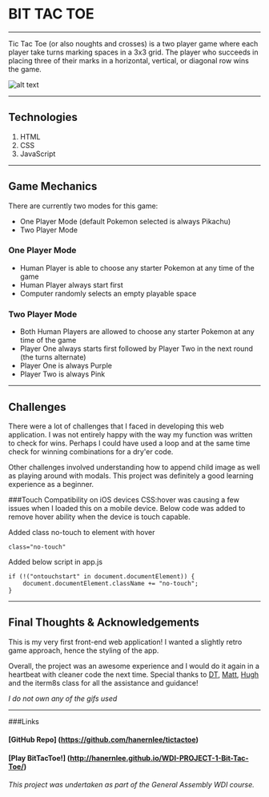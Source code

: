 # BIT TAC TOE
***
Tic Tac Toe (or also noughts and crosses) is a two player game where each player take turns marking spaces in a 3x3 grid. The player who succeeds in placing three of their marks in a horizontal, vertical, or diagonal row wins the game.

![alt text](http://i.imgur.com/ro0G7gx.png "Screenshot")

***

## Technologies

1. HTML
2. CSS
3. JavaScript

***

## Game Mechanics

There are currently two modes for this game:
- One Player Mode (default Pokemon selected is always Pikachu)
- Two Player Mode

### One Player Mode
- Human Player is able to choose any starter Pokemon at any time of the game
- Human Player always start first
- Computer randomly selects an empty playable space

### Two Player Mode
- Both Human Players are allowed to choose any starter Pokemon at any time of the game
- Player One always starts first followed by Player Two in the next round (the turns alternate)
- Player One is always Purple
- Player Two is always Pink

***

## Challenges

There were a lot of challenges that I faced in developing this web application. I was not entirely happy with the way my function was written to check for wins. Perhaps I could have used a loop and at the same time check for winning combinations for a dry'er code.

Other challenges involved understanding how to append child image as well as playing around with modals. This project was definitely a good learning experience as a beginner.


###Touch Compatibility on iOS devices
CSS:hover was causing a few issues when I loaded this on a mobile device. Below code was added to remove hover ability when the device is touch capable.

Added class no-touch to element with hover

```
class="no-touch"
```
Added below script in app.js

```
if (!("ontouchstart" in document.documentElement)) {
    document.documentElement.className += "no-touch";
}
```

***

## Final Thoughts & Acknowledgements

This is my very first front-end web application! I wanted a slightly retro game approach, hence the styling of the app.

Overall, the project was an awesome experience and I would do it again in a heartbeat with cleaner code the next time. Special thanks to [DT](https://github.com/epoch), [Matt](https://github.com/mattswann), [Hugh](https://github.com/hughfm) and the iterm8s class for all the assistance and guidance!

*I do not own any of the gifs used*

***

###Links

#### [GitHub Repo] (https://github.com/hanernlee/tictactoe)

#### [Play BitTacToe!] (http://hanernlee.github.io/WDI-PROJECT-1-Bit-Tac-Toe/)

*This project was undertaken as part of the General Assembly WDI course.*
